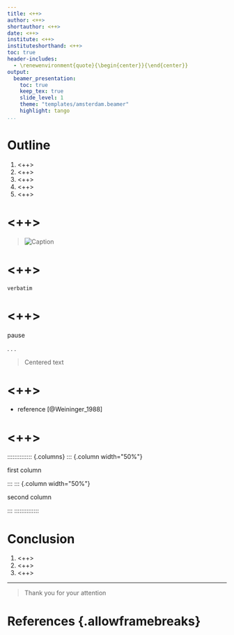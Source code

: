 ```yaml
---
title: <++>
author: <++>
shortauthor: <++>
date: <++>
institute: <++>
instituteshorthand: <++>
toc: true
header-includes:
  - \renewenvironment{quote}{\begin{center}}{\end{center}}
output:
  beamer_presentation:
    toc: true
    keep_tex: true
    slide_level: 1
    theme: "templates/amsterdam.beamer"
    highlight: tango
...
```

<!-- prettier-ignore-end -->
<!-- for an explanation of the syntax, refer to the original file: -->
<!-- https://raw.githubusercontent.com/ihrke/markdown-talk/master/talk.md -->

# Outline
1. <++>
1. <++>
1. <++>
1. <++>
1. <++>

# <++>

> ![Caption](img/filename.png)

# <++>

```
verbatim
```

# <++>

pause

. . .

> Centered text

# <++>
- reference [@Weininger_1988]

# <++>

:::::::::::::: {.columns}
::: {.column width="50%"}

first column

:::
::: {.column width="50%"}

second column

:::
::::::::::::::

# Conclusion
1. <++>
1. <++>
1. <++>

---

<!-- slide without title -->

> Thank you for your attention

# References {.allowframebreaks}

<!-- can only be placed at end -->
